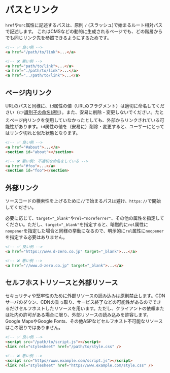# パスとリンク

`href`や`src`属性に記述するパスは、原則 `/` (スラッシュ)で始まるルート相対パスで記述します。
これはCMSなどの動的に生成されるページでも、どの階層からでも同じリンク先を参照できるようにするためです。

```html
<!-- ✅ 良い例 -->
<a href="/path/to/link">...</a>

<!-- ❌ 悪い例 -->
<a href="path/to/link">...</a>
<a href="./path/to/link">...</a>
<a href="../path/to/link">...</a>
```

## ページ内リンク

URLのパスと同様に、`id`属性の値（URLのフラグメント）は適切に命名してください（👉[識別子の命名規則](../naming/index.md)）。また、安易に削除・変更しないでください。たとえページ内リンクを使用していなかったとしても、外部からリンクされている可能性があります。`id`属性の値を（安易に）削除・変更すると、ユーザーにとってはリンク切れと似た状態となります。

```html
<!-- ✅ 良い例 -->
<a href="#about">...</a>
<section id="about"></section>

<!-- ❌ 悪い例: 不適切な命名をしている -->
<a href="#foo">...</a>
<section id="foo"></section>
```

## 外部リンク

ソースコードの検索性を上げるために`//`で始まるパスは避け、`https://`で開始してください。

必要に応じて、`target="_blank"`や`rel="noreferrer"`、その他の属性を指定してください。ただし、`target="_blank"`を指定すると、暗黙的に`rel`属性に`noopener`を指定した場合と同様の挙動になるので、明示的に`rel`属性に`noopener`を指定する必要はありません。

```html
<!-- ✅ 良い例 -->
<a href="https://www.d-zero.co.jp" target="_blank">...</a>

<!-- ❌ 悪い例 -->
<a href="//www.d-zero.co.jp" target="_blank">...</a>
```

## セルフホストリソースと外部リソース

セキュリティや堅牢性のために外部リソースの読み込みは原則禁止します。CDNサーバのダウン、CDNの乗っ取り、サービス終了などの可能性があるのでできるだけセルフホストしたリソースを用います。ただし、クライアントの依頼または社内の許可がある場合に限り、外部リソースの読み込みを許容します。Google MapsやGoogle Fonts、その他ASPなどセルフホスト不可能なリソースはこの限りではありません。

```html
<!-- ✅ 良い例 -->
<script src="/path/to/script.js"></script>
<link rel="stylesheet" href="/path/to/style.css" />

<!-- ❌ 悪い例 -->
<script src="https//www.example.com/script.js"></script>
<link rel="stylesheet" href="https//www.example.com/style.css" />
```
